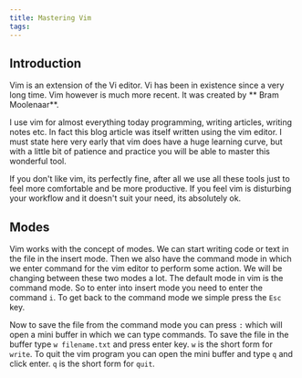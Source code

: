 ```yaml
---
title: Mastering Vim
tags:
---
```

## Introduction
Vim is an extension of the Vi editor. Vi has been in existence since a very long time. Vim however is much more recent. It was created by ** Bram Moolenaar**.

I use vim for almost everything today programming, writing articles, writing notes etc. In fact this blog article was itself written using the vim editor. I must state here very early that vim does have a huge learning curve, but with a little bit of patience and practice you will be able to master this wonderful tool.

If you don't like vim, its perfectly fine, after all we use all these tools just to feel more comfortable and be more productive. If you feel vim is disturbing your workflow and it doesn't suit your need, its absolutely ok.

## Modes
Vim works with the concept of modes. We can start writing code or text in the file in the insert mode. Then we also have the command mode in which we enter command for the vim editor to perform some action. We will be changing between these two modes a lot. The default mode in vim is the command mode. So to enter into insert mode you need to enter the command `i`. To get back to the command mode we simple press the `Esc` key.

Now to save the file from the command mode you can press `:`  which will open a mini buffer in which we can type commands. To save the file in the buffer type `w filename.txt` and press enter key. `w` is the short form for `write`. To quit the vim program you can open the mini buffer and type `q` and click enter. `q` is the short form for `quit`.
